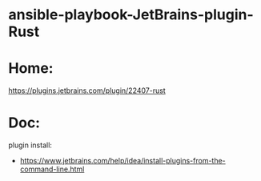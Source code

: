# ansible-playbook-JetBrains-plugin-Rust

# Home:
https://plugins.jetbrains.com/plugin/22407-rust


# Doc:
plugin install:
- https://www.jetbrains.com/help/idea/install-plugins-from-the-command-line.html
